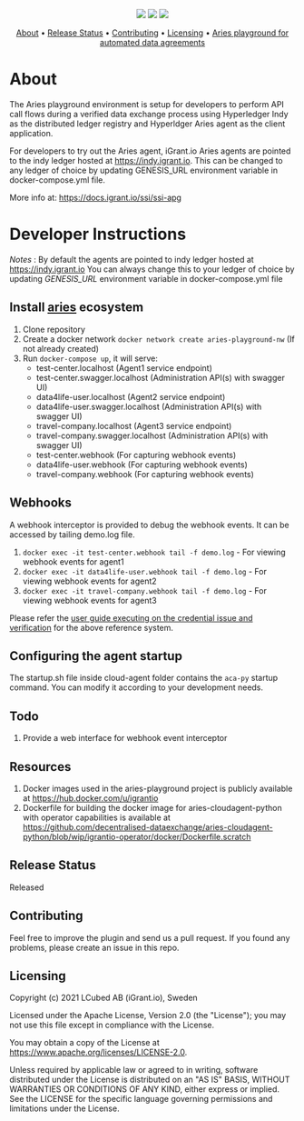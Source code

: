 <p align="center">
    <a href="/../../commits/" title="Last Commit"><img src="https://img.shields.io/github/last-commit/decentralised-dataexchange/automated-data-agreements?style=flat"></a>
    <a href="/../../issues" title="Open Issues"><img src="https://img.shields.io/github/issues/decentralised-dataexchange/automated-data-agreements?style=flat"></a>
    <a href="./LICENSE" title="License"><img src="https://img.shields.io/badge/License-Apache%202.0-green.svg?style=flat"></a>
</p>


<p align="center">
  <a href="#about">About</a> •
  <a href="#release-status">Release Status</a> •
  <a href="#contributing">Contributing</a> •
  <a href="#licensing">Licensing</a> •
  <a href="https://github.com/decentralised-dataexchange/aries-playground/blob/master/automated-data-agreement">Aries playground for automated data agreements</a> 
</p>

# About 

The Aries playground environment is setup for developers to perform API call flows during a verified data exchange process using Hyperledger Indy as the distributed ledger registry and Hyperldger Aries agent as the client application.

For developers to try out the Aries agent, iGrant.io Aries agents are pointed to the indy ledger hosted at https://indy.igrant.io. This can be changed to any ledger of choice by updating GENESIS_URL environment variable in docker-compose.yml file.

More info at: https://docs.igrant.io/ssi/ssi-apg

# Developer Instructions

*Notes* : By default the agents are pointed to indy ledger hosted at https://indy.igrant.io 
You can always change this to your ledger of choice by updating *GENESIS_URL* environment variable in docker-compose.yml file

## Install [aries](https://github.com/darkchylde/aries-playground) ecosystem
1. Clone repository
2. Create a docker network `docker network create aries-playground-nw` (If not already created)
3. Run `docker-compose up`, it will serve:
    * test-center.localhost (Agent1 service endpoint)
    * test-center.swagger.localhost (Administration API(s) with swagger UI)
    * data4life-user.localhost (Agent2 service endpoint)
    * data4life-user.swagger.localhost (Administration API(s) with swagger UI)
    * travel-company.localhost (Agent3 service endpoint)
    * travel-company.swagger.localhost (Administration API(s) with swagger UI)
    * test-center.webhook (For capturing webhook events)
    * data4life-user.webhook (For capturing webhook events)
    * travel-company.webhook (For capturing webhook events)

## Webhooks

A webhook interceptor is provided to debug the webhook events. It can be accessed by tailing demo.log file.

1. `docker exec -it test-center.webhook tail -f demo.log` - For viewing webhook events for agent1
2. `docker exec -it data4life-user.webhook tail -f demo.log` - For viewing webhook events for agent2
3. `docker exec -it travel-company.webhook tail -f demo.log` - For viewing webhook events for agent3

Please refer the [user guide executing on the credential issue and verification](https://github.com/decentralised-dataexchange/aries-playground/blob/master/credential-issue-and-verification-api-user-guide.md) for the above reference system.

## Configuring the agent startup

The startup.sh file inside cloud-agent folder contains the `aca-py` startup command. You can modify it according to your development needs.

## Todo

1. Provide a web interface for webhook event interceptor

## Resources

1. Docker images used in the aries-playground project is publicly available at https://hub.docker.com/u/igrantio
2. Dockerfile for building the docker image for aries-cloudagent-python with operator capabilities is available at https://github.com/decentralised-dataexchange/aries-cloudagent-python/blob/wip/igrantio-operator/docker/Dockerfile.scratch

## Release Status

Released

## Contributing

Feel free to improve the plugin and send us a pull request. If you found any problems, please create an issue in this repo.

## Licensing
Copyright (c) 2021 LCubed AB (iGrant.io), Sweden

Licensed under the Apache License, Version 2.0 (the "License"); you may not use this file except in compliance with the License.

You may obtain a copy of the License at https://www.apache.org/licenses/LICENSE-2.0.

Unless required by applicable law or agreed to in writing, software distributed under the License is distributed on an "AS IS" BASIS, WITHOUT WARRANTIES OR CONDITIONS OF ANY KIND, either express or implied. See the LICENSE for the specific language governing permissions and limitations under the License.
